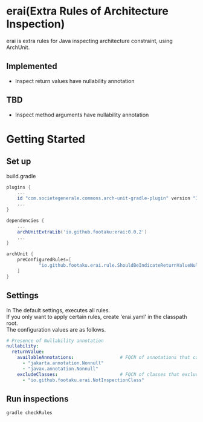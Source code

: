 # erai(Extra Rules of Architecture Inspection)
erai is extra rules for Java inspecting architecture constraint, using ArchUnit.

## Implemented
- Inspect return values have nullability annotation

## TBD
- Inspect method arguments have nullability annotation

# Getting Started
## Set up
build.gradle
```groovy
plugins {
    ...
    id "com.societegenerale.commons.arch-unit-gradle-plugin" version "3.0.0"
    ...
}

dependencies {
    ...
    archUnitExtraLib('io.github.footaku:erai:0.0.2')
    ...
}

archUnit {
    preConfiguredRules=[
            "io.github.footaku.erai.rule.ShouldBeIndicateReturnValueNullability"
    ]
}
```

## Settings
In The default settings, executes all rules.  
If you only want to apply certain rules, create 'erai.yaml' in the classpath root.  
The configuration values are as follows.
```yaml
# Presence of Nullability annotation
nullability:
  returnValue:
    availableAnnotations:                 # FQCN of annotations that can be applied to return values.
      - "jakarta.annotation.Nonnull"
      - "javax.annotation.Nonnull"
    excludeClasses:                       # FQCN of classes that excluding from this rule.
      - "io.github.footaku.erai.NotInspectionClass"
```

## Run inspections
```shell
gradle checkRules
```
